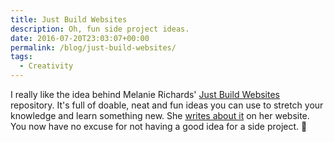 ```yaml
---
title: Just Build Websites
description: Oh, fun side project ideas.
date: 2016-07-20T23:03:07+00:00
permalink: /blog/just-build-websites/
tags:
  - Creativity
---
```


I really like the idea behind Melanie Richards' [Just Build Websites](https://github.com/melanierichards/just-build-websites) repository. It's full of doable, neat and fun ideas you can use to stretch your knowledge and learn something new. She [writes about it](http://melanie-richards.com/blog/just-build-websites/) on her website. You now have no excuse for not having a good idea for a side project. 🙂
